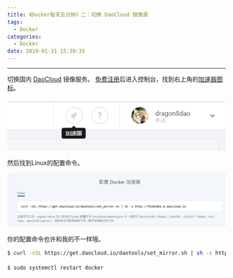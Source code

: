 ```yaml
---
title: 《Docker每天五分钟》二：切换 DaoCloud 镜像源
tags:
  - Docker
categories:
  - Docker
date: 2019-01-31 15:39:33
---
```


<hr>

切换国内 [DaoCloud](https://dashboard.daocloud.io/settings/profile) 镜像服务。 [免费注册](https://account.daocloud.io/signup)后进入控制台，找到右上角的[加速器图标](https://www.daocloud.io/mirror)。

<!--more--> 

![加速器](Docker每天五分钟2/3.png)

然后找到Linux的配置命令。

![配置 Docker 加速器](Docker每天五分钟2/1.png)

你的配置命令也许和我的不一样哦。

```bash
$ curl -sSL https://get.daocloud.io/daotools/set_mirror.sh | sh -s http://f1361db2.m.daocloud.io

$ sudo systemctl restart docker
```



